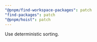 ```yaml
---
"@pnpm/find-workspace-packages": patch
"find-packages": patch
"@pnpm/hoist": patch
---
```


Use deterministic sorting.
